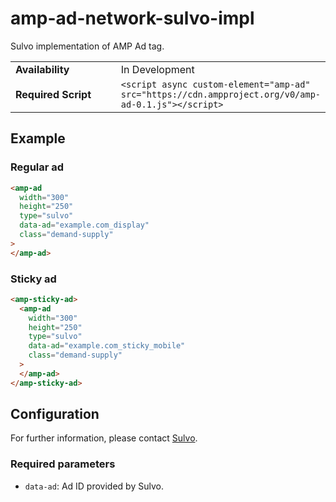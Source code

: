 <!---
Copyright 2020 The AMP HTML Authors. All Rights Reserved.

Licensed under the Apache License, Version 2.0 (the "License");
you may not use this file except in compliance with the License.
You may obtain a copy of the License at

      http://www.apache.org/licenses/LICENSE-2.0

Unless required by applicable law or agreed to in writing, software
distributed under the License is distributed on an "AS-IS" BASIS,
WITHOUT WARRANTIES OR CONDITIONS OF ANY KIND, either express or implied.
See the License for the specific language governing permissions and
limitations under the License.
-->

# amp-ad-network-sulvo-impl

Sulvo implementation of AMP Ad tag.

<table>
  <tr>
    <td class="col-fourty" width="50%"><strong>Availability</strong></td>
    <td>In Development</td>
  </tr>
  <tr>
    <td class="col-fourty"><strong>Required Script</strong></td>
    <td><code>&lt;script async custom-element="amp-ad" src="https://cdn.ampproject.org/v0/amp-ad-0.1.js">&lt;/script></code></td>
  </tr>
</table>

## Example

### Regular ad

```html
<amp-ad
  width="300"
  height="250"
  type="sulvo"
  data-ad="example.com_display"
  class="demand-supply"
>
</amp-ad>
```

### Sticky ad

```html
<amp-sticky-ad>
  <amp-ad
    width="300"
    height="250"
    type="sulvo"
    data-ad="example.com_sticky_mobile"
    class="demand-supply"
  >
  </amp-ad>
</amp-sticky-ad>
```

## Configuration

For further information, please contact [Sulvo](https://sulvo.com/).

### Required parameters

- `data-ad`: Ad ID provided by Sulvo.
